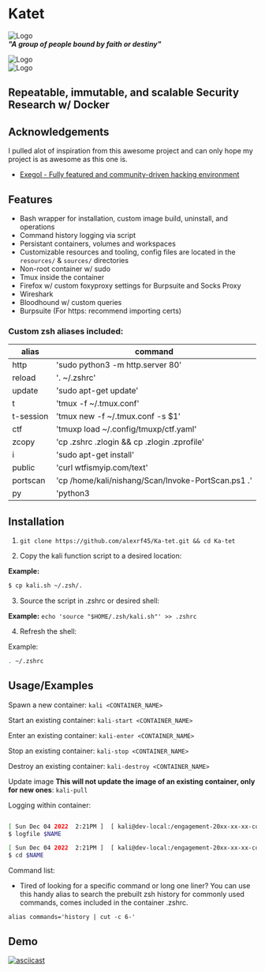 # Katet

![Logo](https://ka-tet.s3.amazonaws.com/ka-tet.png)                                                                                                                                           
***"A group of people bound by faith or destiny"*** 

![Logo](https://img.shields.io/docker/image-size/fonalex45/katet)                                                                                                                             
![Logo](https://img.shields.io/docker/pulls/fonalex45/katet)       

## Repeatable, immutable, and scalable Security Research w/ Docker 
## Acknowledgements

 I pulled alot of inspiration from this awesome project and can only hope my project is as awesome as this one is.
 
- [Exegol - Fully featured and community-driven hacking environment](https://github.com/ThePorgs/Exegol)

## Features

- Bash wrapper for installation, custom image build, uninstall, and operations
- Command history logging via script
- Persistant containers, volumes and workspaces
- Customizable resources and tooling, config files are located in the `resources/` & `sources/` directories
- Non-root container w/ sudo
- Tmux inside the container 
- Firefox w/ custom foxyproxy settings for Burpsuite and Socks Proxy
- Wireshark
- Bloodhound w/ custom queries
- Burpsuite (For https: recommend importing certs)

### Custom zsh aliases included:                                                                                                                                                              
                                                                                                                                                                                              
| alias      | command |
|------------|-----------------------------------------------|
| http       | 'sudo python3 -m http.server 80'              |
| reload     | '. ~/.zshrc'                                  |
| update     | 'sudo apt-get update'                         |
| t          | 'tmux -f ~/.tmux.conf'                        |
| t-session  | 'tmux new -f ~/.tmux.conf -s $1'              |
| ctf        | 'tmuxp load ~/.config/tmuxp/ctf.yaml'         |
| zcopy      | 'cp .zshrc .zlogin && cp .zlogin .zprofile'   |
| i          | 'sudo apt-get install'                        |
| public     | 'curl wtfismyip.com/text'                     |
| portscan   | 'cp /home/kali/nishang/Scan/Invoke-PortScan.ps1 .' |
| py         | 'python3                                      |


## Installation

1. `git clone https://github.com/alexrf45/Ka-tet.git && cd Ka-tet`

2. Copy the kali function script to a desired location:

**Example:**

```bash
$ cp kali.sh ~/.zsh/. 
```

3. Source the script in .zshrc or desired shell:

**Example:**
`echo 'source "$HOME/.zsh/kali.sh"' >> .zshrc`

4. Refresh the shell:

Example: 
```bash
. ~/.zshrc 
```

## Usage/Examples

Spawn a new container: `kali <CONTAINER_NAME>`

Start an existing container: `kali-start <CONTAINER_NAME>`

Enter an existing container: `kali-enter <CONTAINER_NAME>`

Stop an existing container: `kali-stop <CONTAINER_NAME>`

Destroy an existing container: `kali-destroy <CONTAINER_NAME>`

Update image **This will not update the image of an existing container, only for new ones**: 
`kali-pull`

Logging within container:

```bash 

[ Sun Dec 04 2022  2:21PM ]  [ kali@dev-local:/engagement-20xx-xx-xx-company.com ]
$ logfile $NAME

[ Sun Dec 04 2022  2:21PM ]  [ kali@dev-local:/engagement-20xx-xx-xx-company.com ]
$ cd $NAME

```


Command list:

- Tired of looking for a specific command or long one liner? You can use this handy alias to search the prebuilt zsh history for commonly used commands, comes included in the container .zshrc.

```
alias commands='history | cut -c 6-'
```
## Demo

[![asciicast](https://asciinema.org/a/39p4LvRuGCbyG9afkzjnA2wlJ.svg)](https://asciinema.org/a/39p4LvRuGCbyG9afkzjnA2wlJ)
